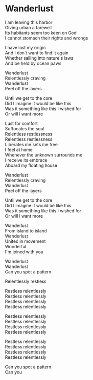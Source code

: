 # Wanderlust  

I am leaving this harbor  
Giving urban a farewell  
Its habitants seem too keen on God  
I cannot stomach their rights and wrongs  

I have lost my origin  
And I don't want to find it again  
Whether sailing into nature's laws  
And be held by ocean paws  

Wanderlust  
Relentlessly craving  
Wanderlust  
Peel off the layers  

Until we get to the core  
Did I imagine it would be like this  
Was it something like this I wished for  
Or will I want more  

Lust for comfort  
Suffocates the soul  
Relentless restlessness  
Relentless restlessness  
Liberates me sets me free  
I feel at home  
Whenever the unknown surrounds me  
I receive its embrace  
Aboard my floating house  

Wanderlust  
Relentlessly craving  
Wanderlust  
Peel off the layers  

Until we get to the core  
Did I imagine it would be like this  
Was it something like this I wished for  
Or will I want more  

Wanderlust  
From island to island  
Wanderlust  
United in movement  
Wonderful  
I'm joined with you  

Wanderlust  
Wanderlust  
Can you spot a pattern  

Relentlessly restless  

Restless relentlessly  
Restless relentlessly  
Restless relentlessly  
Restless relentlessly  

Restless relentlessly  
Restless relentlessly  
Restless relentlessly  
Restless relentlessly  

Restless relentlessly  
Restless relentlessly  
Restless relentlessly  
Restless relentlessly  

Can you spot a pattern  
Can you  
